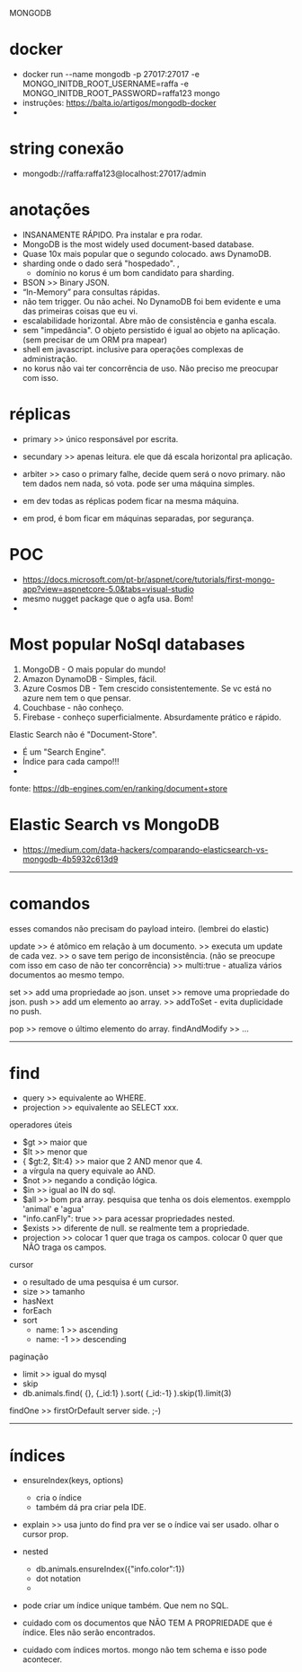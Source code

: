 MONGODB

# docker
- docker run --name mongodb -p 27017:27017 -e MONGO_INITDB_ROOT_USERNAME=raffa -e MONGO_INITDB_ROOT_PASSWORD=raffa123 mongo
- instruções: https://balta.io/artigos/mongodb-docker
- 

# string conexão
- mongodb://raffa:raffa123@localhost:27017/admin


# anotações
- INSANAMENTE RÁPIDO. Pra instalar e pra rodar.
- MongoDB is the most widely used document-based database.
- Quase 10x mais popular que o segundo colocado. aws DynamoDB.
- sharding onde o dado será "hospedado". ,
	- domínio no korus é um bom candidato para sharding.
- BSON  >> Binary JSON.
- “In-Memory” para consultas rápidas.
- não tem trigger. Ou não achei. No DynamoDB foi bem evidente e uma das primeiras coisas que eu vi.
- escalabilidade horizontal. Abre mão de consistência e ganha escala.
- sem "impedância". O objeto persistido é igual ao objeto na aplicação. (sem precisar de um ORM pra mapear)
- shell em javascript. inclusive para operações complexas de administração.
- no korus não vai ter concorrência de uso. Não preciso me preocupar com isso.



# réplicas
- primary >> único responsável por escrita.
- secundary >> apenas leitura. ele que dá escala horizontal pra aplicação.
- arbiter >> caso o primary falhe, decide quem será o novo primary. não tem dados nem nada, só vota. pode ser uma máquina simples.

- em dev todas as réplicas podem ficar na mesma máquina.
- em prod, é bom ficar em máquinas separadas, por segurança.


# POC
- https://docs.microsoft.com/pt-br/aspnet/core/tutorials/first-mongo-app?view=aspnetcore-5.0&tabs=visual-studio
- mesmo nugget package que o agfa usa. Bom!
- 


# Most popular NoSql databases
1. MongoDB - O mais popular do mundo!
2. Amazon DynamoDB - Simples, fácil. 
3. Azure Cosmos DB - Tem crescido consistentemente. Se vc está no azure nem tem o que pensar.
4. Couchbase - não conheço.
5. Firebase - conheço superficialmente. Absurdamente prático e rápido.

Elastic Search não é "Document-Store". 
- É um "Search Engine".
- Índice para cada campo!!!
- 

fonte: https://db-engines.com/en/ranking/document+store

# Elastic Search vs MongoDB 
- https://medium.com/data-hackers/comparando-elasticsearch-vs-mongodb-4b5932c613d9


------------------------------------------------------------------
# comandos
esses comandos não precisam do payload inteiro. (lembrei do elastic)

update 
	>> é atômico em relação à um documento.
	>> executa um update de cada vez.
	>> o save tem perigo de inconsistência. (não se preocupe com isso em caso de não ter concorrência)
	>> multi:true - atualiza vários documentos ao mesmo tempo.
	
set >> add uma propriedade ao json.
unset >> remove uma propriedade do json.
push 
	>> add um elemento ao array.
	>> addToSet - evita duplicidade no push.
	
pop >> remove o último elemento do array. 
findAndModify >> ...


------------------------------------------------------------------
# find

- query  >> equivalente ao WHERE.
- projection >> equivalente ao SELECT xxx.

operadores úteis
- $gt >> maior que
- $lt >> menor que
- { $gt:2, $lt:4} >> maior que 2 AND menor que 4.
- a vírgula na query equivale ao AND.
- $not >> negando a condição lógica.
- $in >> igual ao IN do sql.
- $all >> bom pra array. pesquisa que tenha os dois elementos. exempplo 'animal' e 'agua'
- "info.canFly": true >> para acessar propriedades nested.
- $exists >> diferente de null. se realmente tem a propriedade.
- projection >> colocar 1 quer que traga os campos. colocar 0 quer que NÃO traga os campos.

cursor
- o resultado de uma pesquisa é um cursor.
- size >> tamanho
- hasNext 
- forEach
- sort
	- name: 1 >> ascending
	- name: -1 >> descending

paginação
- limit >> igual do mysql
- skip
- db.animals.find( {}, {_id:1} ).sort( {_id:-1} ).skip(1).limit(3)

findOne >> firstOrDefault server side. ;-)


------------------------------------------------------------------
# índices

- ensureIndex(keys, options)
	- cria o índice
	- também dá pra criar pela IDE.
- explain >> usa junto do find pra ver se o índice vai ser usado. olhar o cursor prop.

- nested
	- db.animals.ensureIndex({"info.color":1})
	- dot notation
	- 
- pode criar um índice unique também. Que nem no SQL.
- cuidado com os documentos que NÃO TEM A PROPRIEDADE que é índice. Eles não serão encontrados.
- cuidado com índices mortos. mongo não tem schema e isso pode acontecer.






